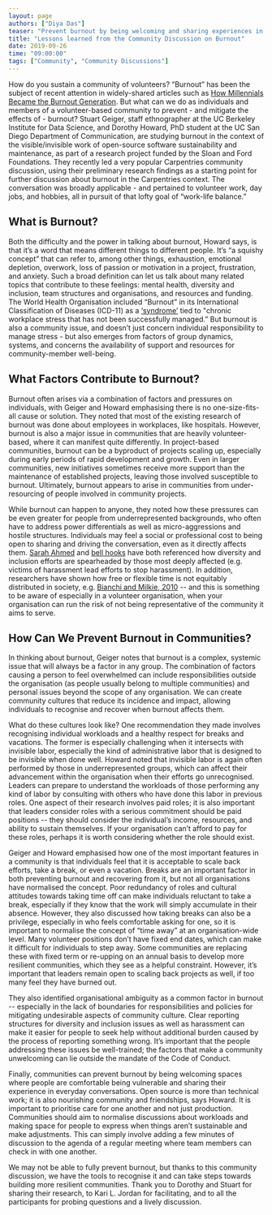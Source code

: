 ```yaml
---
layout: page
authors: ["Diya Das"]
teaser: "Prevent burnout by being welcoming and sharing experiences in everyday conversations."
title: "Lessons learned from the Community Discussion on Burnout"
date: 2019-09-26
time: "09:00:00"
tags: ["Community", "Community Discussions"]
---
```


How do you sustain a community of volunteers? “Burnout” has been the subject of recent attention in widely-shared articles such as [How Millennials Became the Burnout Generation](https://www.buzzfeednews.com/article/annehelenpetersen/millennials-burnout-generation-debt-work). But what can we do as individuals and members of a volunteer-based community to prevent - and mitigate the effects of - burnout? Stuart Geiger, staff ethnographer at the UC Berkeley Institute for Data Science, and Dorothy Howard, PhD student at the UC San Diego Department of Communication, are studying burnout in the context of the visible/invisible work of open-source software sustainability and maintenance, as part of a research project funded by the Sloan and Ford Foundations. They recently led a very popular Carpentries community discussion, using their preliminary research findings as a starting point for further discussion about burnout in the Carpentries context. The conversation was broadly applicable - and pertained to volunteer work, day jobs, and hobbies, all in pursuit of that lofty goal of “work-life balance.”

## What is Burnout?

Both the difficulty and the power in talking about burnout, Howard says, is that it’s a word that means different things to different people.  It’s “a squishy concept” that can refer to, among other things, exhaustion, emotional depletion, overwork, loss of passion or motivation in a project, frustration, and anxiety. Such a broad definition can let us talk about many related topics that contribute to these feelings: mental health, diversity and inclusion, team structures and organisations, and resources and funding. The World Health Organisation included “Burnout” in its International Classification of Diseases (ICD-11) as a [‘syndrome’](https://www.who.int/mental_health/evidence/burn-out/en/) tied to "chronic workplace stress that has not been successfully managed.”  But burnout is also a community issue, and doesn’t just concern individual responsibility to manage stress - but also emerges from factors of group dynamics, systems, and concerns the availability of support and resources for community-member well-being.

## What Factors Contribute to Burnout?

Burnout often arises via a combination of factors and pressures on individuals, with Geiger and Howard emphasising there is no one-size-fits-all cause or solution. They noted that most of the existing research of burnout was done about employees in workplaces, like hospitals. However, burnout is also a major issue in communities that are heavily volunteer-based, where it can manifest quite differently. In project-based communities, burnout can be a byproduct of projects scaling up, especially during early periods of rapid development and growth. Even in larger communities, new initiatives sometimes receive more support than the maintenance of established projects, leaving those involved susceptible to burnout. Ultimately, burnout appears to arise in communities from under-resourcing of people involved in community projects.

While burnout can happen to anyone, they noted how these pressures can be even greater for people from underrepresented backgrounds, who often have to address power differentials as well as micro-aggressions and hostile structures. Individuals may feel a social or professional cost to being open to sharing and driving the conversation, even as it directly affects them. [Sarah Ahmed](http://societyandspace.org/2013/03/22/on-being-included-racism-and-institutional-life-by-sara-ahmed-reviewed-by-corin-de-freitas-and-alex-pysklywec/) and [bell hooks](https://books.google.com/books?hl=en&lr=&id=fhIiAwAAQBAJ) have both referenced how diversity and inclusion efforts are spearheaded by those most deeply affected (e.g. victims of harassment lead efforts to stop harassment). In addition, researchers have shown how free or flexible time is not equitably distributed in society, e.g. [Bianchi and Milkie, 2010](https://doi.org/10.1111/j.1741-3737.2010.00726.x) -- and this is something to be aware of especially in a volunteer organisation, when your organisation can run the risk of not being representative of the community it aims to serve.

## How Can We Prevent Burnout in Communities?
In thinking about burnout, Geiger notes that burnout is a complex, systemic issue that will always be a factor in any group. The combination of factors causing a person to feel overwhelmed can include responsibilities outside the organisation (as people usually belong to multiple communities) and personal issues beyond the scope of any organisation.  We can create community cultures that reduce its incidence and impact, allowing individuals to recognise and recover when burnout affects them.

What do these cultures look like? One recommendation they made involves recognising individual workloads and a healthy respect for breaks and vacations. The former is especially challenging when it intersects with invisible labor, especially the kind of administrative labor that is designed to be invisible when done well. Howard noted that invisible labor is again often performed by those in underrepresented groups, which can affect their advancement within the organisation when their efforts go unrecognised. Leaders can prepare to understand the workloads of those performing any kind of labor by consulting with others who have done this labor in previous roles. One aspect of their research involves paid roles; it is also important that leaders consider roles with a serious commitment should be paid positions -- they should consider the individual’s income, resources, and ability to sustain themselves. If your organisation can’t afford to pay for these roles, perhaps it is worth considering whether the role should exist.

Geiger and Howard emphasised how one of the most important features in a community is that individuals feel that it is acceptable to scale back efforts, take a break, or even a vacation. Breaks are an important factor in both preventing burnout and recovering from it, but not all organisations have normalised the concept. Poor redundancy of roles and cultural attitudes towards taking time off can make individuals reluctant to take a break, especially if they know that the work will simply accumulate in their absence. However, they also discussed how taking breaks can also be a privilege, especially in who feels comfortable asking for one, so it is important to normalise the concept of “time away” at an organisation-wide level. Many volunteer positions don’t have fixed end dates, which can make it difficult for individuals to step away. Some communities are replacing these with fixed term or re-upping on an annual basis to develop more resilient communities, which they see as a helpful constraint. However, it’s important that leaders remain open to scaling back projects as well, if too many feel they have burned out.

They also identified organisational ambiguity as a common factor in burnout -- especially in the lack of boundaries for responsibilities and policies for mitigating undesirable aspects of community culture. Clear reporting structures for diversity and inclusion issues as well as harassment can make it easier for people to seek help without additional burden caused by the process of reporting something wrong. It’s important that the people addressing these issues be well-trained; the factors that make a community unwelcoming can lie outside the mandate of the Code of Conduct.

Finally, communities can prevent burnout by being welcoming spaces where people are comfortable being vulnerable and sharing their experience in everyday conversations. Open source is more than technical work; it is also nourishing community and friendships, says Howard. It is important to prioritise care for one another and not just production. Communities should aim to normalise discussions about workloads and making space for people to express when things aren’t sustainable and make adjustments. This can simply involve adding a few minutes of discussion to the agenda of a regular meeting where team members can check in with one another.

We may not be able to fully prevent burnout, but thanks to this community discussion, we have the tools to recognise it and can take steps towards building more resilient communities. Thank you to Dorothy and Stuart for sharing their research, to Kari L. Jordan for facilitating, and to all the participants for probing questions and a lively discussion.
